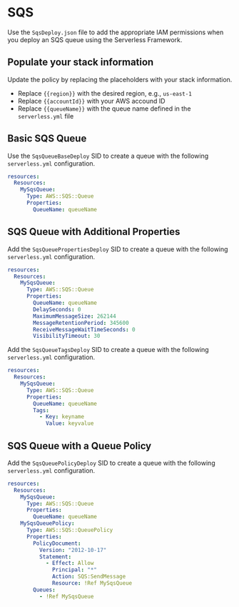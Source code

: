 # SQS

Use the `SqsDeploy.json` file to add the appropriate IAM permissions when you deploy an SQS queue using the Serverless Framework.

## Populate your stack information

Update the policy by replacing the placeholders with your stack information.

- Replace `{{region}}` with the desired region, e.g., `us-east-1`
- Replace `{{accountId}}` with your AWS accound ID
- Replace `{{queueName}}` with the queue name defined in the `serverless.yml` file

## Basic SQS Queue

Use the `SqsQueueBaseDeploy` SID to create a queue with the following `serverless.yml` configuration.

```yaml
resources:
  Resources:
    MySqsQueue:
      Type: AWS::SQS::Queue
      Properties:
        QueueName: queueName
```

## SQS Queue with Additional Properties

Add the `SqsQueuePropertiesDeploy` SID to create a queue with the following `serverless.yml` configuration.

```yaml
resources:
  Resources:
    MySqsQueue:
      Type: AWS::SQS::Queue
      Properties:
        QueueName: queueName
        DelaySeconds: 0
        MaximumMessageSize: 262144
        MessageRetentionPeriod: 345600
        ReceiveMessageWaitTimeSeconds: 0
        VisibilityTimeout: 30
```

Add the `SqsQueueTagsDeploy` SID to create a queue with the following `serverless.yml` configuration.

```yaml
resources:
  Resources:
    MySqsQueue:
      Type: AWS::SQS::Queue
      Properties:
        QueueName: queueName
        Tags:
          - Key: keyname
            Value: keyvalue
```

## SQS Queue with a Queue Policy

Add the `SqsQueuePolicyDeploy` SID to create a queue with the following `serverless.yml` configuration.

```yaml
resources:
  Resources:
    MySqsQueue:
      Type: AWS::SQS::Queue
      Properties:
        QueueName: queueName
    MySqsQueuePolicy:
      Type: AWS::SQS::QueuePolicy
      Properties: 
        PolicyDocument:
          Version: "2012-10-17"
          Statement:
            - Effect: Allow
              Principal: "*"
              Action: SQS:SendMessage
              Resource: !Ref MySqsQueue
        Queues: 
          - !Ref MySqsQueue
```
